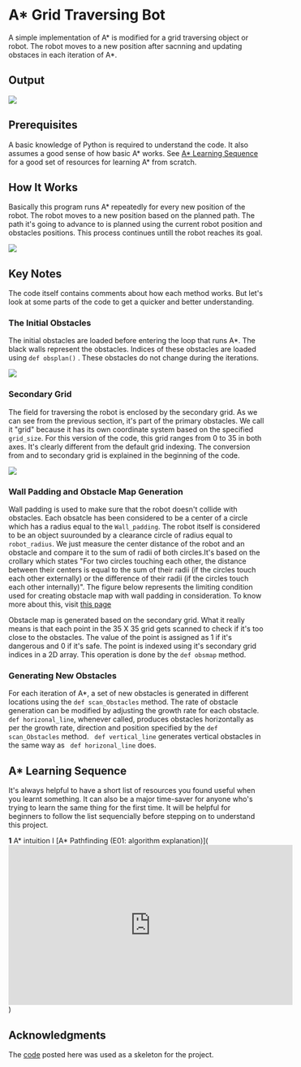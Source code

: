 # A* Grid Traversing Bot

A simple implementation of A* is modified for a grid traversing object or robot. The robot moves to a new position after sacnning and
updating obstaces in each iteration of A*.

## Output

![](https://github.com/raihanulrahul/a-star-moving/blob/master/output.gif)
  
## Prerequisites

A basic knowledge of Python is required to understand the code. It also assumes a good sense of how basic A* works.
See [A* Learning Sequence](#a*-learning-sequence) for a good set of resources for learning A* from scratch.

## How It Works

Basically this program runs A* repeatedly for every new position of the robot. The robot moves to a new position based on the 
planned path. The path it's going to advance to is planned using the current robot position and obstacles positions. This process continues untill the robot reaches its goal.

![](https://github.com/raihanulrahul/a-star-moving/blob/master/Flow%20chart.png)

## Key Notes

The code itself contains comments about how each method works. But let's look at some parts of the code to get a quicker and better
understanding.

### The Initial Obstacles

The initial obstacles are loaded before entering the loop that runs A*. The black walls represent the obstacles. Indices of these obstacles are loaded using ``` def obsplan() ``` . These obstacles do not change during the iterations.

![](https://github.com/raihanulrahul/a-star-moving/blob/master/initial_obstacles.PNG)
  
### Secondary Grid

The field for traversing the robot is enclosed by the secondary grid. As we can see from the previous section, it's part of the primary obstacles. We call it "grid" because it has its own coordinate system based on the specified ``` grid_size```. For this version of the code, this grid ranges from 0 to 35 in both axes. It's clearly different from the default grid indexing. The conversion from and to secondary grid is explained in the beginning of the code.

![](https://github.com/raihanulrahul/a-star-moving/blob/master/secondary%20grid%20boundary.PNG)
 
 ### Wall Padding and Obstacle Map Generation
 
 Wall padding is used to make sure that the robot doesn't collide with obstacles. Each obsatcle has been considered to be a center of a circle which has a radius equal to the ```Wall_padding```. The robot itself is considered to be an object suurounded by a clearance circle of radius equal to ```robot_radius```. We just measure the center distance of the robot and an obstacle and compare it to the sum of radii of both circles.It's based on the crollary which states "For two circles touching each other, the distance between their centers is equal to the sum of their radii (if the circles touch each other externally) or the difference of their radii (if the circles touch each other internally)". The figure below represents the limiting condition used for creating obstacle map with wall padding in consideration. To know more about this, visit [this page](https://www.cuemath.com/circles-tangents/circles-touching-each-other/)
  
  Obstacle map is generated based on the secondary grid. What it really means is that each point in the 35 X 35 grid gets scanned to check if it's too close to the obstacles. The value of the point is assigned as 1 if it's dangerous and 0 if it's safe. The point is indexed using it's secondary grid indices in a 2D array. This operation is done by the ```def obsmap``` method.
  
 ### Generating New Obstacles
 
 For each iteration of A*, a set of new obstacles is generated in different locations using the ```def scan_Obstacles``` method. The rate of obstacle generation can be modified by adjusting the growth rate for each obstacle.
``` def horizonal_line```, whenever called, produces obstacles horizontally as per the growth rate, direction and position specified by the ```def scan_Obstacles``` method.
``` def vertical_line``` generates vertical obstacles in the same way as ``` def horizonal_line``` does.

## A* Learning Sequence

It's always helpful to have a short list of resources you found useful when you learnt something. It can also be a major time-saver for anyone who's trying to learn the same thing for the first time. It will be helpful for beginners to follow the list sequencially before stepping on to understand this project.

**1** A* intuition I
[A* Pathfinding (E01: algorithm explanation)](<iframe width="560" height="315" src="https://www.youtube.com/embed/-L-WgKMFuhE" frameborder="0" allow="accelerometer; autoplay; encrypted-media; gyroscope; picture-in-picture" allowfullscreen></iframe>)


## Acknowledgments

The [code](https://github.com/AtsushiSakai/PythonRobotics/tree/master/PathPlanning/AStar) posted here was used as a skeleton for the project.


